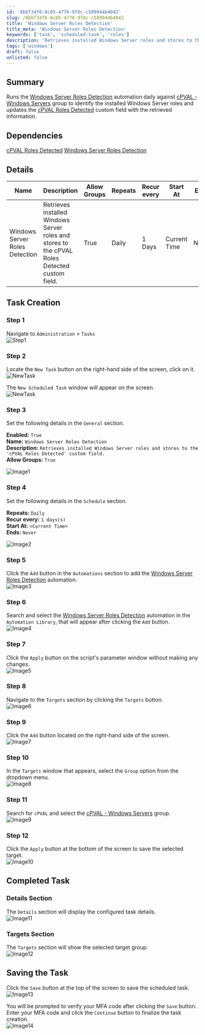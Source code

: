 ```yaml
---
id: '8bbf34f6-8c05-4776-9f8c-c589944b4042'
slug: /8bbf34f6-8c05-4776-9f8c-c589944b4042
title: 'Windows Server Roles Detection'
title_meta: 'Windows Server Roles Detection'
keywords: ['task', 'scheduled-task', 'roles']
description: 'Retrieves installed Windows Server roles and stores to the cPVAL Roles Detected custom field.'
tags: ['windows']
draft: false
unlisted: false
---
```


## Summary

Runs the [Windows Server Roles Detection](/docs/5cda8c79-bcd0-4226-b5a4-db846b9b35a9) automation daily against [cPVAL - Windows Servers](/docs/c73e004e-6a9c-40e4-8e74-babb4b729256) group to identify the installed Windows Server roles and updates the [cPVAL Roles Detected](/docs/e9ec73dd-98b1-4436-a027-4ee8906f7cba) custom field with the retrieved information.

## Dependencies

[cPVAL Roles Detected](/docs/e9ec73dd-98b1-4436-a027-4ee8906f7cba)
[Windows Server Roles Detection](/docs/5cda8c79-bcd0-4226-b5a4-db846b9b35a9)

## Details

| Name       | Description | Allow Groups | Repeats | Recur every | Start At | Ends | Targets | Automations |
| ---------- | ----------- | ------------ | ------- | ----------- | -------- | ---- | ------- | ----------- |
| Windows Server Roles Detection | Retrieves installed Windows Server roles and stores to the cPVAL Roles Detected custom field. | True | Daily | 1 Days | Current Time | Never | [cPVAL - Windows Servers](/docs/c73e004e-6a9c-40e4-8e74-babb4b729256) group | [Windows Server Roles Detection](/docs/5cda8c79-bcd0-4226-b5a4-db846b9b35a9) automation |

## Task Creation

### Step 1

Navigate to `Administration` > `Tasks`  
![Step1](../../../static/img/ninja-one-tasks-common-screenshots/step1.png)

### Step 2

Locate the `New Task` button on the right-hand side of the screen, click on it.  
![NewTask](../../../static/img/ninja-one-tasks-common-screenshots/newtask.png)

The `New Scheduled Task` window will appear on the screen.  
![NewTask](../../../static/img/ninja-one-tasks-common-screenshots/newscheduledtask.png)

### Step 3

Set the following details in the `General` section.  

**Enabled:** `True`  
**Name:** `Windows Server Roles Detection`  
**Description:** `Retrieves installed Windows Server roles and stores to the 'cPVAL Roles Detected' custom field.`  
**Allow Groups:** `True`

![Image1](../../../static/img/ninja-one-tasks-windows-server-roles-detection/image1.png)

### Step 4

Set the following details in the `Schedule` section.

**Repeats:** `Daily`  
**Recur every:** `1 days(s)`  
**Start At:** `<Current Time>`  
**Ends:** `Never`

![Image2](../../../static/img/ninja-one-tasks-windows-server-roles-detection/image2.png)

### Step 5

Click the `Add` button in the `Automations` section to add the [Windows Server Roles Detection](/docs/5cda8c79-bcd0-4226-b5a4-db846b9b35a9) automation.  
![Image3](../../../static/img/ninja-one-tasks-windows-server-roles-detection/image3.png)

### Step 6

Search and select the [Windows Server Roles Detection](/docs/5cda8c79-bcd0-4226-b5a4-db846b9b35a9) automation in the `Automation Library`, that will appear after clicking the `Add` button.  
![Image4](../../../static/img/ninja-one-tasks-windows-server-roles-detection/image4.png)

### Step 7

Click the `Apply` button on the script's parameter window without making any changes.  
![Image5](../../../static/img/ninja-one-tasks-windows-server-roles-detection/image5.png)

### Step 8

Navigate to the `Targets` section by clicking the `Targets` button.  
![Image6](../../../static/img/ninja-one-tasks-windows-server-roles-detection/image6.png)

### Step 9

Click the `Add` button located on the right-hand side of the screen.  
![Image7](../../../static/img/ninja-one-tasks-windows-server-roles-detection/image7.png)

### Step 10

In the `Targets` window that appears, select the `Group` option from the dropdown menu.  
![Image8](../../../static/img/ninja-one-tasks-windows-server-roles-detection/image8.png)

### Step 11

Search for `cPVAL` and select the [cPVAL - Windows Servers](/docs/c73e004e-6a9c-40e4-8e74-babb4b729256) group.  
![Image9](../../../static/img/ninja-one-tasks-windows-server-roles-detection/image9.png)

### Step 12

Click the `Apply` button at the bottom of the screen to save the selected target.  
![Image10](../../../static/img/ninja-one-tasks-windows-server-roles-detection/image10.png)

## Completed Task

### Details Section

The `Details` section will display the configured task details.  
![Image11](../../../static/img/ninja-one-tasks-windows-server-roles-detection/image11.png)

### Targets Section

The `Targets` section will show the selected target group.  
![Image12](../../../static/img/ninja-one-tasks-windows-server-roles-detection/image12.png)

## Saving the Task

Click the `Save` button at the top of the screen to save the scheduled task.  
![Image13](../../../static/img/ninja-one-tasks-windows-server-roles-detection/image13.png)

You will be prompted to verify your MFA code after clicking the `Save` button. Enter your MFA code and click the `Continue` button to finalize the task creation.  
![Image14](../../../static/img/ninja-one-tasks-windows-server-roles-detection/image14.png)